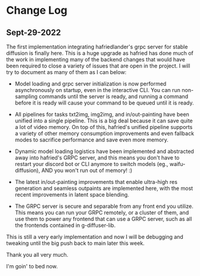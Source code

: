 # Change Log
 
## Sept-29-2022
 
The first implementation integrating hafriedlander's grpc server for stable diffusion is finally here.
This is a huge upgrade as hafried has done much of the work in implementing many of the backend changes that would have been required
to close a variety of issues that are open in the project. I will try to document as many of them as I can below:

- Model loading and grpc server initialization is now performed asynchronously on startup, even in the interactive CLI. You can run non-sampling commands until the server is ready,
  and running a command before it is ready will cause your command to be queued until it is ready.
  
- All pipelines for tasks txt2img, img2img, and in/out-painting have been unified into a single pipeline. This is a big deal because it can save quite a lot of video memory.
  On top of this, hafried's unified pipeline supports a variety of other memory consumption improvements and even fallback modes to sacrifice performance and save even more memory.
  
- Dynamic model loading logistics have been implemented and abstracted away into hafried's GRPC server, and this means you don't have to restart your discord bot or CLI anymore to
  switch models (eg., waifu-diffusion), AND you won't run out of memory! :)
  
- The latest in/out-painting improvements that enable ultra-high res generation and seamless outpaints are implemented here, with the most recent improvements in latent space blending.

- The GRPC server is secure and separable from any front end you utilize. This means you can run your GRPC remotely, or a cluster of them, and use them to power any frontend that can use
  a GRPC server, such as all the frontends contained in g-diffuser-lib.
  
This is still a very early implementation and now I will be debugging and tweaking until the big push back to main later this week.

Thank you all very much.

I'm goin' to bed now.